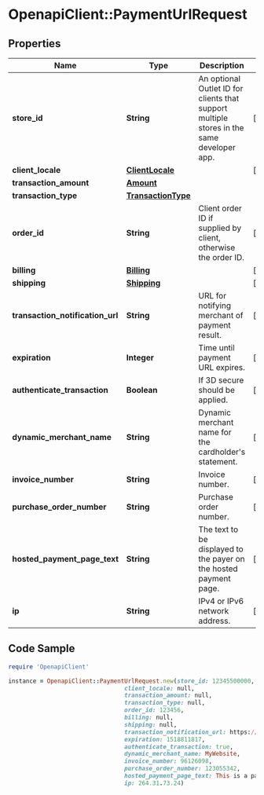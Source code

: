 # OpenapiClient::PaymentUrlRequest

## Properties

Name | Type | Description | Notes
------------ | ------------- | ------------- | -------------
**store_id** | **String** | An optional Outlet ID for clients that support multiple stores in the same developer app. | [optional] 
**client_locale** | [**ClientLocale**](ClientLocale.md) |  | [optional] 
**transaction_amount** | [**Amount**](Amount.md) |  | 
**transaction_type** | [**TransactionType**](TransactionType.md) |  | 
**order_id** | **String** | Client order ID if supplied by client, otherwise the order ID. | [optional] 
**billing** | [**Billing**](Billing.md) |  | [optional] 
**shipping** | [**Shipping**](Shipping.md) |  | [optional] 
**transaction_notification_url** | **String** | URL for notifying merchant of payment result. | [optional] 
**expiration** | **Integer** | Time until payment URL expires. | [optional] 
**authenticate_transaction** | **Boolean** | If 3D secure should be applied. | [optional] 
**dynamic_merchant_name** | **String** | Dynamic merchant name for the cardholder&#39;s statement. | [optional] 
**invoice_number** | **String** | Invoice number. | [optional] 
**purchase_order_number** | **String** | Purchase order number. | [optional] 
**hosted_payment_page_text** | **String** | The text to be displayed to the payer on the hosted payment page. | [optional] 
**ip** | **String** | IPv4 or IPv6 network address. | [optional] 

## Code Sample

```ruby
require 'OpenapiClient'

instance = OpenapiClient::PaymentUrlRequest.new(store_id: 12345500000,
                                 client_locale: null,
                                 transaction_amount: null,
                                 transaction_type: null,
                                 order_id: 123456,
                                 billing: null,
                                 shipping: null,
                                 transaction_notification_url: https://showmethepaymentresult.com,
                                 expiration: 1518811817,
                                 authenticate_transaction: true,
                                 dynamic_merchant_name: MyWebsite,
                                 invoice_number: 96126098,
                                 purchase_order_number: 123055342,
                                 hosted_payment_page_text: This is a payment for x,
                                 ip: 264.31.73.24)
```


